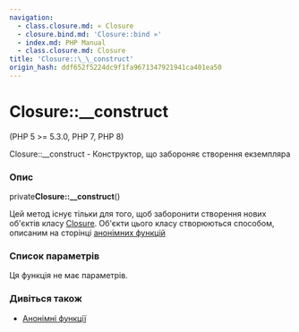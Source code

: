 ```yaml
---
navigation:
  - class.closure.md: « Closure
  - closure.bind.md: 'Closure::bind »'
  - index.md: PHP Manual
  - class.closure.md: Closure
title: 'Closure::\_\_construct'
origin_hash: ddf652f5224dc9f1fa9671347921941ca401ea50
---
```

# Closure::\_\_construct

(PHP 5 >= 5.3.0, PHP 7, PHP 8)

Closure::\_\_construct - Конструктор, що забороняє створення екземпляра

### Опис

private**Closure::\_\_construct**()

Цей метод існує тільки для того, щоб заборонити створення нових об'єктів класу [Closure](class.closure.md). Об'єкти цього класу створюються способом, описаним на сторінці [анонімних функцій](functions.anonymous.md)

### Список параметрів

Ця функція не має параметрів.

### Дивіться також

-   [Анонімні функції](functions.anonymous.md)
